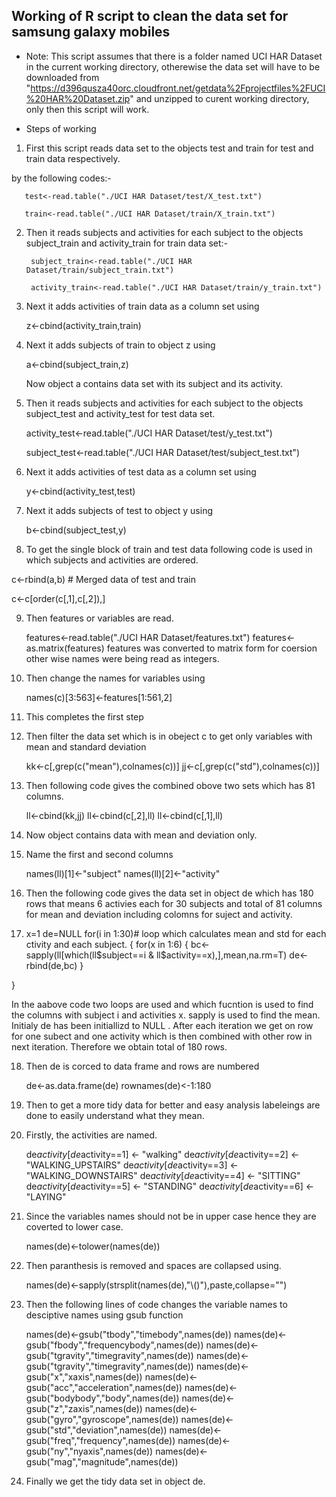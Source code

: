 ## Working of R script to clean the data set for samsung galaxy mobiles

* Note: This script assumes that there is a folder named UCI HAR Dataset in the current working directory, otherewise the data set will have to be downloaded from "https://d396qusza40orc.cloudfront.net/getdata%2Fprojectfiles%2FUCI%20HAR%20Dataset.zip" and unzipped to curent working directory, only then this script will work. 

* Steps of working

 1. First this script reads data set to the objects test and train for test and train data respectively.

by the following codes:-

       test<-read.table("./UCI HAR Dataset/test/X_test.txt")

       train<-read.table("./UCI HAR Dataset/train/X_train.txt")     

2. Then it reads subjects and activities for each subject to the objects subject_train and activity_train for train data set:-

        subject_train<-read.table("./UCI HAR Dataset/train/subject_train.txt")
   
        activity_train<-read.table("./UCI HAR Dataset/train/y_train.txt")
   

3. Next it adds activities of train data as a column set using
    
    z<-cbind(activity_train,train) 

4. Next it adds subjects of train to object z using 

    a<-cbind(subject_train,z)
    
    Now object a contains data set with its subject and its activity.

5. Then it reads subjects and activities for each subject to the objects subject_test and activity_test for test data set.

    activity_test<-read.table("./UCI HAR Dataset/test/y_test.txt")
  
    subject_test<-read.table("./UCI HAR Dataset/test/subject_test.txt")


6. Next it adds activities of test data as a column set using

    y<-cbind(activity_test,test)
    
    
7. Next it adds subjects of test to object y using

   b<-cbind(subject_test,y)
   
   
8. To get the single block of train and test data following code is used in which subjects and activities are ordered.

  c<-rbind(a,b) # Merged data of test and train
  
  c<-c[order(c[,1],c[,2]),] 
 
9. Then features or variables are read.

   features<-read.table("./UCI HAR Dataset/features.txt")
   features<-as.matrix(features)
   features was converted to matrix form for coersion other wise names were being read as integers.
   
10. Then change the names for variables using

    names(c)[3:563]<-features[1:561,2]

11. This completes the first step

12. Then  filter the data set which is in obeject c to get only variables with mean and standard deviation

     kk<-c[,grep(c("mean"),colnames(c))]
     jj<-c[,grep(c("std"),colnames(c))]
     
13.  Then following code gives the combined obove two sets which has 81 columns.
     
     ll<-cbind(kk,jj)
     ll<-cbind(c[,2],ll)
     ll<-cbind(c[,1],ll)
     
14.  Now object contains data with mean and deviation only.

15.  Name the first and second columns 

     names(ll)[1]<-"subject"
     names(ll)[2]<-"activity"
     
16. Then the following code  gives the data set in object de which has 180 rows that means 6 activies each for 30 subjects and total of 81 columns for mean and deviation including colomns for suject and activity.

17. x=1
  de=NULL
  for(i in 1:30)# loop which calculates mean and std for each ctivity and each subject.
  {
    for(x in 1:6)
    {
      bc<-sapply(ll[which(ll$subject==i & ll$activity==x),],mean,na.rm=T)
      de<-rbind(de,bc)
    }
    
  }

In the aabove code two loops are used and which fucntion is used to find the columns with subject i and activities x.
sapply is used to find the mean.
Initialy de has been initiallizd to NULL . After each iteration we get on row for one subect and one activity which is then combined with other row in next iteration. Therefore we obtain total of 180 rows.

18. Then de is corced to data frame and rows are numbered

    de<-as.data.frame(de) 
    rownames(de)<-1:180

19. Then to get a more tidy data for better and easy analysis labeleings are done to easily understand what they mean.

20. Firstly, the activities are named.
    
    de$activity[de$activity==1] <- "walking"
    de$activity[de$activity==2] <- "WALKING_UPSTAIRS"
    de$activity[de$activity==3] <- "WALKING_DOWNSTAIRS"
    de$activity[de$activity==4] <- "SITTING"
    de$activity[de$activity==5] <- "STANDING"
    de$activity[de$activity==6] <- "LAYING"

21. Since the variables names should not be in upper case hence they are coverted to lower case.
     
     names(de)<-tolower(names(de))
     
22. Then paranthesis is removed and spaces are collapsed using. 

    names(de)<-sapply(strsplit(names(de),"\\()"),paste,collapse="")
    
23. Then the following lines of code changes the variable names to desciptive names using gsub function

    names(de)<-gsub("tbody","timebody",names(de))
  names(de)<-gsub("fbody","frequencybody",names(de))
  names(de)<-gsub("tgravity","timegravity",names(de))
  names(de)<-gsub("tgravity","timegravity",names(de))
  names(de)<-gsub("x","xaxis",names(de))
  names(de)<-gsub("acc","acceleration",names(de))
  names(de)<-gsub("bodybody","body",names(de))
  names(de)<-gsub("z","zaxis",names(de))
  names(de)<-gsub("gyro","gyroscope",names(de))
  names(de)<-gsub("std","deviation",names(de))
  names(de)<-gsub("freq","frequency",names(de))
  names(de)<-gsub("ny","nyaxis",names(de))
  names(de)<-gsub("mag","magnitude",names(de))
  
  23. Finally we get the tidy data set in object de.



